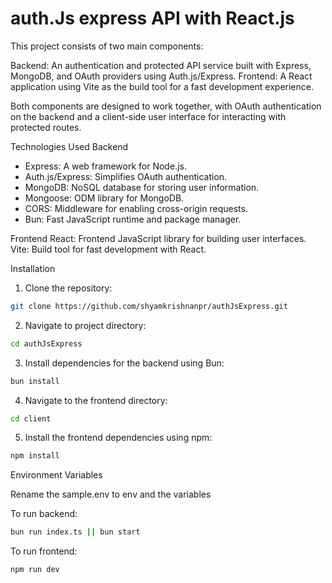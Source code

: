 # auth.Js express API with React.js


This project consists of two main components:

  Backend: An authentication and protected API service built with Express, MongoDB, and OAuth providers using Auth.js/Express.
  Frontend: A React application using Vite as the build tool for a fast development experience.

  Both components are designed to work together, with OAuth authentication on the backend and a client-side user interface for interacting with protected routes.

Technologies Used
   Backend
   - Express: A web framework for Node.js.
   - Auth.js/Express: Simplifies OAuth authentication.
   - MongoDB: NoSQL database for storing user information.
   - Mongoose: ODM library for MongoDB.
   - CORS: Middleware for enabling cross-origin requests.
   - Bun: Fast JavaScript runtime and package manager.

   Frontend
    React: Frontend JavaScript library for building user interfaces.
    Vite: Build tool for fast development with React.


Installation

  1. Clone the repository:

  ```bash
  git clone https://github.com/shyamkrishnanpr/authJsExpress.git
  ```
  2. Navigate to project directory:

  ```bash
  cd authJsExpress
  ```
  3. Install dependencies for the backend using Bun:

   ```bash
   bun install
   ```
  4. Navigate to the frontend directory:

  ```bash
  cd client
  ```
  5. Install the frontend dependencies using npm:

  ```bash
  npm install
  ```

Environment Variables
  
  Rename the sample.env to env and the variables




To run backend:

```bash
bun run index.ts || bun start
```

To run frontend:

```bash
npm run dev
```


